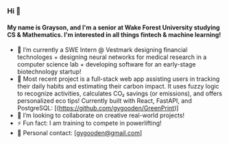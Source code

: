 ### Hi 👋

#### My name is Grayson, and I'm a senior at Wake Forest University studying CS & Mathematics. I'm interested in all things fintech & machine learning!

- 🔭 I’m currently a SWE Intern @ Vestmark designing financial technologes + designing neural networks for medical research in a computer science lab + developing software for an early-stage biotechnology startup!
- 🌱 Most recent project is a full-stack web app assisting users  in tracking their daily habits and estimating their carbon impact. It uses fuzzy logic to recognize activities, calculates CO₂ savings (or emissions), and offers personalized eco tips! Currently built with React, FastAPI, and PostgreSQL: [(https://github.com/gygooden/GreenPrint)]
- 👯 I’m looking to collaborate on creative real-world projects!
- ⚡ Fun fact: I am training to compete in powerlifting!
- 💬 Personal contact: [gygooden@gmail.com]

